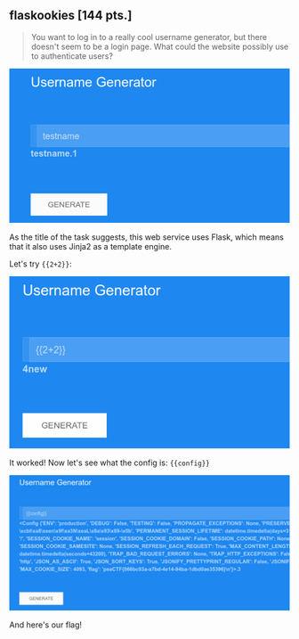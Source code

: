 ## flaskookies \[144 pts.\]
>You want to log in to a really cool username generator, but there doesn't seem to be a login page. What could the website possibly use to authenticate users?

![The page](img/Flaskookies-1.png)

As the title of the task suggests, this web service uses Flask, which means that it also uses Jinja2 as a template engine.

Let's try `{{2+2}}`:

![{{2+2}}](img/Flaskookies-2.png)

It worked! Now let's see what the config is: `{{config}}`

![SSTI](img/Flaskookies-3.png)

And here's our flag!